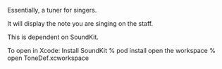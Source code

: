Essentially, a tuner for singers.

It will display the note you are singing on the staff.

This is dependent on SoundKit.

To open in Xcode:
Install SoundKit
% pod install
open the workspace
% open ToneDef.xcworkspace